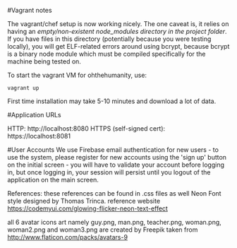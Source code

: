 
#Vagrant notes

The vagrant/chef setup is now working nicely. The one caveat is, it relies on having an *empty/non-existent node_modules directory 
in the project folder*. If you have files in this directory (potentially because you were testing locally), you will get ELF-related errors around using bcrypt, because bcrypt is a binary node module which must be compiled specifically for the machine being tested on.

To start the vagrant VM for ohthehumanity, use:
```
vagrant up
```
First time installation may take 5-10 minutes and download a lot of data.

#Application URLs

HTTP: http://localhost:8080
HTTPS (self-signed cert): https://localhost:8081

#User Accounts
We use Firebase email authentication for new users - to use the system, please register for new accounts using the 'sign up' button on 
the initial screen - you will have to validate your account before logging in, but once logging in, your session will persist until
you logout of the application on the main screen.

References: these references can be found in .css files as well
Neon Font style designed by Thomas Trinca. reference website https://codemyui.com/glowing-flicker-neon-text-effect 

 all 6 avatar icons art namely guy.png, man.png, teacher.png, woman.png, woman2.png and woman3.png are created by Freepik taken from 
   http://www.flaticon.com/packs/avatars-9 

